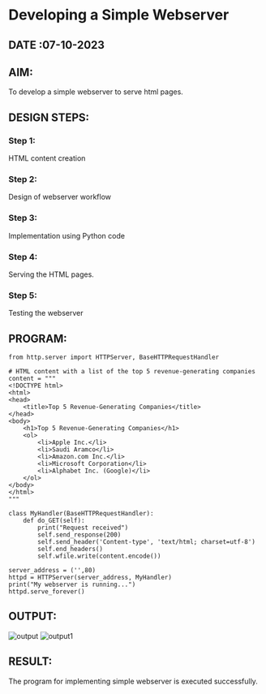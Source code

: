 # Developing a Simple Webserver
## DATE :07-10-2023
## AIM:
To develop a simple webserver to serve html pages.

## DESIGN STEPS:
### Step 1: 
HTML content creation
### Step 2:
Design of webserver workflow
### Step 3:
Implementation using Python code
### Step 4:
Serving the HTML pages.
### Step 5:
Testing the webserver

## PROGRAM:
```
from http.server import HTTPServer, BaseHTTPRequestHandler

# HTML content with a list of the top 5 revenue-generating companies
content = """
<!DOCTYPE html>
<html>
<head>
    <title>Top 5 Revenue-Generating Companies</title>
</head>
<body>
    <h1>Top 5 Revenue-Generating Companies</h1>
    <ol>
        <li>Apple Inc.</li>
        <li>Saudi Aramco</li>
        <li>Amazon.com Inc.</li>
        <li>Microsoft Corporation</li>
        <li>Alphabet Inc. (Google)</li>
    </ol>
</body>
</html>
"""

class MyHandler(BaseHTTPRequestHandler):
    def do_GET(self):
        print("Request received")
        self.send_response(200)
        self.send_header('Content-type', 'text/html; charset=utf-8')
        self.end_headers()
        self.wfile.write(content.encode())

server_address = ('',80)
httpd = HTTPServer(server_address, MyHandler)
print("My webserver is running...")
httpd.serve_forever()
```


## OUTPUT:
![output](https://github.com/Ragu-123/simplewebserver/assets/113915622/752f6b37-2845-4e4e-9a21-32251827c79d)
![output1](https://github.com/Ragu-123/simplewebserver/assets/113915622/589302c3-26b5-4a8f-b75e-ae401483d6ee)



## RESULT:
The program for implementing simple webserver is executed successfully.
